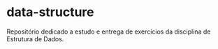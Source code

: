# data-structure
Repositório dedicado a estudo e entrega de exercícios da disciplina de Estrutura de Dados.
